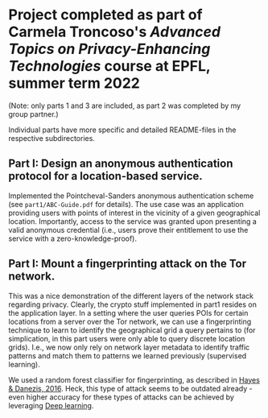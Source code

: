 # Project completed as part of Carmela Troncoso's *Advanced Topics on Privacy-Enhancing Technologies* course at EPFL, summer term 2022

(Note: only parts 1 and 3 are included, as part 2 was completed by my group partner.)

Individual parts have more specific and detailed README-files in the respective subdirectories.

## Part I: Design an anonymous authentication protocol for a location-based service.

Implemented the Pointcheval-Sanders anonymous authentication scheme (see `part1/ABC-Guide.pdf` for details). 
The use case was an application providing users with points of interest in the vicinity of a given geographical location. Importantly, access to the service was granted upon presenting a valid anonymous credential (i.e., users prove their entitlement to use the service with a zero-knowledge-proof).

## Part I: Mount a fingerprinting attack on the Tor network.

This was a nice demonstration of the different layers of the network stack regarding privacy. Clearly, the crypto stuff implemented in part1 resides on the application layer. In a setting where the user queries POIs for certain locations from a server over the Tor network, we can use a fingerprinting technique to learn to identify the geographical grid a query pertains to (for simplication, in this part users were only able to query discrete location grids). I.e., we now only rely on network layer metadata to identify traffic patterns and match them to patterns we learned previously (supervised learning).

We used a random forest classifier for fingerprinting, as described in [Hayes & Danezis, 2016](https://www.usenix.org/sites/default/files/conference/protected-files/security16_slides_hayes.pdf). Heck, this type of attack seems to be outdated already - even higher accuracy for these types of attacks can be achieved by leveraging [Deep learning](https://dl.acm.org/doi/pdf/10.1145/3243734.3243768).